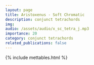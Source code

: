 ```yaml
---
layout: page
title: Aristoxenus - Soft Chromatic
description: conjunct tetrachords
img: 
audio: /assets/audio/x_sc_tetra_j.mp3
importance: 20
category: conjunct tetrachords
related_publications: false
--- 
```


{% include mettables.html %}